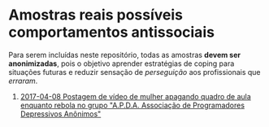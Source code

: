 # Amostras reais possíveis comportamentos antissociais
Para serem incluídas neste repositório, todas as amostras **devem ser
anonimizadas**, pois o objetivo aprender estratégias de coping para situações
futuras e reduzir sensação de _perseguição_ aos profissionais que _erraram_.

1. [2017-04-08 Postagem de vídeo de mulher apagando quadro de aula enquanto rebola no grupo "A.P.D.A. Associação de Programadores Depressivos Anônimos"](1/index.md)
